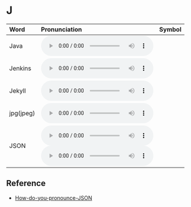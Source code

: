 
# J

| Word  | Pronunciation | Symbol |
| :-- | :-- | :-- |
| Java | <audio :src="$withBase('/audio/Java.mp3')" controls="controls" controlslist="nodownload"></audio> |  |
| Jenkins | <audio :src="$withBase('/audio/Jenkins.mp3')" controls="controls" controlslist="nodownload"></audio> |  |
| Jekyll | <audio :src="$withBase('/audio/Jekyll.mp3')" controls="controls" controlslist="nodownload"></audio> |  |
| jpg(jpeg) | <audio :src="$withBase('/audio/jpg(jpeg).mp3')" controls="controls" controlslist="nodownload"></audio> |  |
| JSON | <audio :src="$withBase('/audio/JSON-0.mp3')" controls="controls" controlslist="nodownload"></audio><br/><audio :src="$withBase('/audio/JSON-1.mp3')" controls="controls" controlslist="nodownload"></audio> |  |

## Reference

- [How-do-you-pronounce-JSON](https://www.quora.com/How-do-you-pronounce-JSON)
